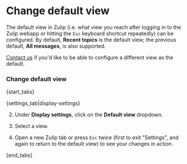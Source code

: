 # Change default view

The default view in Zulip (i.e. what view you reach after logging in
to the Zulip webapp or hitting the `Esc` keyboard shortcut repeatedly)
can be configured.  By default, **Recent topics** is the default view;
the previous default, **All messages**, is also supported.

[Contact us](/help/contact-support) if you'd like to be able to
configure a different view as the default.

### Change default view

{start_tabs}

{settings_tab|display-settings}

2. Under **Display settings**, click on the **Default view** dropdown.

3. Select a view.

4. Open a new Zulip tab or press `Esc` twice (first to exit
   "Settings", and again to return to the default view) to see your
   changes in action.

{end_tabs}

